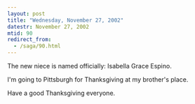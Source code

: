 ```yaml
---
layout: post
title: "Wednesday, November 27, 2002"
datestr: November 27, 2002
mtid: 90
redirect_from:
  - /saga/90.html
---
```


The new niece is named officially: Isabella Grace Espino.

I'm going to Pittsburgh for Thanksgiving at my brother's place.

Have a good Thanksgiving everyone.

